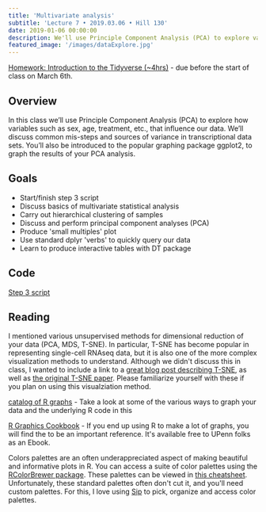 ```yaml
---
title: 'Multivariate analysis'
subtitle: 'Lecture 7 • 2019.03.06 • Hill 130'
date: 2019-01-06 00:00:00
description: We'll use Principle Component Analysis (PCA) to explore variables such as sex, age, treatment, etc., and how they influence our data. We’ll also discuss common missteps and sources of variance in transcriptome data sets.
featured_image: '/images/dataExplore.jpg'
---
```


[Homework: Introduction to the Tidyverse (~4hrs)](https://www.datacamp.com/courses/introduction-to-the-tidyverse) - due before the start of class on March 6th.

## Overview

In this class we’ll use Principle Component Analysis (PCA) to explore how variables such as sex, age, treatment, etc., that influence our data. We’ll discuss common mis-steps and sources of variance in transcriptional data sets. You’ll also be introduced to the popular graphing package ggplot2, to graph the results of your PCA analysis.

## Goals

* Start/finish step 3 script
* Discuss basics of multivariate statistical analysis
* Carry out hierarchical clustering of samples
* Discuss and perform principal component analyses (PCA)
* Produce 'small multiples' plot
* Use standard dplyr 'verbs' to quickly query our data
* Learn to produce interactive tables with DT package

## Code

[Step 3 script](http://DIYtranscriptomics.github.io/Code/files/Step3_dataWrangling.R)



## Reading

I mentioned various unsupervised methods for dimensional reduction of your data (PCA, MDS, T-SNE).  In particular, T-SNE has become popular in representing single-cell RNAseq data, but it is also one of the more complex visualization methods to understand.  Although we didn't discuss this in class, I wanted to include a link to a [great blog post describing T-SNE](http://distill.pub/2016/misread-tsne/), as well as [the original T-SNE paper](http://DIYtranscriptomics.github.io/Reading/files/TSNE.pdf).  Please familiarize yourself with these if you plan on using this visualziation method.

[catalog of R graphs](http://shiny.stat.ubc.ca/r-graph-catalog/) - Take a look at some of the various ways to graph your data and the underlying R code in this

[R Graphics Cookbook](http://hdl.library.upenn.edu/1017.12/1675994) - If you end up using R to make a lot of graphs, you will find the to be an important reference. It's available free to UPenn folks as an Ebook.

Colors palettes are an often underappreciated aspect of making beautiful and informative plots in R. You can access a suite of color palettes using the [RColorBrewer package](http://colorbrewer2.org).  These palettes can be viewed in [this cheatsheet](http://DIYtranscriptomics.github.io/Reading/files/colorbrewerPalettes.pdf).  Unfortunately, these standard palettes often don't cut it, and you'll need custom palettes. For this, I love using [Sip](https://sipapp.io/) to pick, organize and access color palettes.  